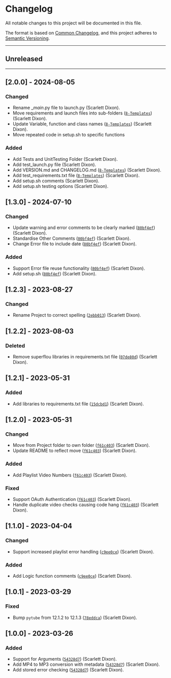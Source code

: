 # Changelog

All notable changes to this project will be documented in this file.

The format is based on [Common Changelog](https://common-changelog.org/),
and this project adheres to [Semantic Versioning](https://semver.org/spec/v2.0.0.html).

---

## Unreleased

---
## [2.0.0] - 2024-08-05

### Changed
- Rename __main_.py file to launch.py (Scarlett Dixon).
- Move requirements and launch files into sub-folders ([`8-Templates`](https://github.com/ScarlettDixon/8-Templates)) (Scarlett Dixon).
- Update Variable, function and class names ([`8-Templates`](https://github.com/ScarlettDixon/8-Templates)) (Scarlett Dixon).
- Move repeated code in setup.sh to specific functions

### Added
- Add Tests and UnitTesting Folder (Scarlett Dixon).
- Add test_launch.py file (Scarlett Dixon).
- Add VERSION.md and CHANGELOG.md ([`8-Templates`](https://github.com/ScarlettDixon/8-Templates)) (Scarlett Dixon).
- Add test_requirements.txt file ([`8-Templates`](https://github.com/ScarlettDixon/8-Templates)) (Scarlett Dixon).
- Add setup.sh comments (Scarlett Dixon).
- Add setup.sh testing options (Scarlett Dixon).

## [1.3.0] - 2024-07-10

### Changed
- Update warning and error comments to be clearly marked ([`80bf4ef`](https://github.com/ScarlettDixon/6-Personal-Code/commit/80bf4ef)) (Scarlett Dixon).
- Standardise Other Comments ([`80bf4ef`](https://github.com/ScarlettDixon/6-Personal-Code/commit/80bf4ef)) (Scarlett Dixon).
- Change Error file to include date ([`80bf4ef`](https://github.com/ScarlettDixon/6-Personal-Code/commit/80bf4ef)) (Scarlett Dixon).

### Added
- Support Error file reuse functionality ([`80bf4ef`](https://github.com/ScarlettDixon/6-Personal-Code/commit/80bf4ef)) (Scarlett Dixon).
- Add setup.sh ([`80bf4ef`](https://github.com/ScarlettDixon/6-Personal-Code/commit/80bf4ef)) (Scarlett Dixon).

## [1.2.3] - 2023-08-27

### Changed
- Rename Project to correct spelling ([`2ebb013`](https://github.com/ScarlettDixon/6-Personal-Code/commit/2ebb013)) (Scarlett Dixon).

## [1.2.2] - 2023-08-03

### Deleted
- Remove superflou libraries in requirements.txt file ([`07de80d`](https://github.com/ScarlettDixon/6-Personal-Code/commit/07de80d)) (Scarlett Dixon).

## [1.2.1] - 2023-05-31

### Added
- Add libraries to requirements.txt file ([`15dcbd1`](https://github.com/ScarlettDixon/6-Personal-Code/commit/15dcbd1)) (Scarlett Dixon).

## [1.2.0] - 2023-05-31

### Changed
- Move from Project folder to own folder ([`f61c403`](https://github.com/ScarlettDixon/6-Personal-Code/commit/f61c403)) (Scarlett Dixon).
- Update README to reflect move ([`f61c403`](https://github.com/ScarlettDixon/6-Personal-Code/commit/f61c403))  (Scarlett Dixon).

### Added
- Add Playlist Video Numbers ([`f61c403`](https://github.com/ScarlettDixon/6-Personal-Code/commit/f61c403)) (Scarlett Dixon).

### Fixed
- Support OAuth Authentication ([`f61c403`](https://github.com/ScarlettDixon/6-Personal-Code/commit/f61c403)) (Scarlett Dixon).
- Handle duplicate video checks causing code hang ([`f61c403`](https://github.com/ScarlettDixon/6-Personal-Code/commit/f61c403)) (Scarlett Dixon).

## [1.1.0] - 2023-04-04 

### Changed
- Support increased playlist error handling ([`c9ee0ce`](https://github.com/ScarlettDixon/6-Personal-Code/commit/c9ee0ce)) (Scarlett Dixon).

### Added
- Add Logic function comments ([`c9ee0ce`](https://github.com/ScarlettDixon/6-Personal-Code/commit/c9ee0ce)) (Scarlett Dixon).

## [1.0.1] - 2023-03-29

### Fixed
- Bump `pytube` from 12.1.2 to 12.1.3 ([`78eddca`](https://github.com/ScarlettDixon/6-Personal-Code/commit/78eddca)) (Scarlett Dixon).

## [1.0.0] - 2023-03-26

### Added
- Support for Arguments  ([`54328d7`](https://github.com/ScarlettDixon/6-Personal-Code/commit/54328d7)) (Scarlett Dixon).
- Add MP4 to MP3 conversion with metadata ([`54328d7`](https://github.com/ScarlettDixon/6-Personal-Code/commit/54328d7)) (Scarlett Dixon).
- Add stored error checking ([`54328d7`](https://github.com/ScarlettDixon/6-Personal-Code/commit/54328d7)) (Scarlett Dixon).


